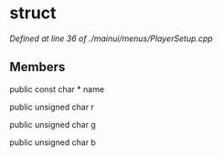 # struct 

*Defined at line 36 of ./mainui/menus/PlayerSetup.cpp*

## Members

public const char * name

public unsigned char r

public unsigned char g

public unsigned char b



